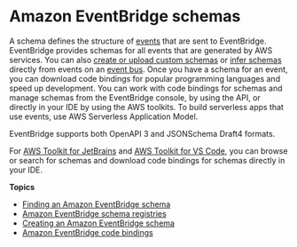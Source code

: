 # Amazon EventBridge schemas<a name="eb-schema"></a>

A schema defines the structure of [events](eb-events.md) that are sent to EventBridge\. EventBridge provides schemas for all events that are generated by AWS services\. You can also [create or upload custom schemas](eb-schema-create.md) or [infer schemas](eb-schema-create.md#eb-schemas-infer) directly from events on an [event bus](eb-event-bus.md)\. Once you have a schema for an event, you can download code bindings for popular programming languages and speed up development\. You can work with code bindings for schemas and manage schemas from the EventBridge console, by using the API, or directly in your IDE by using the AWS toolkits\. To build serverless apps that use events, use AWS Serverless Application Model\.

EventBridge supports both OpenAPI 3 and JSONSchema Draft4 formats\.

For [AWS Toolkit for JetBrains](https://docs.aws.amazon.com/toolkit-for-jetbrains/latest/userguide/eventbridge-schemas.html) and [AWS Toolkit for VS Code](https://docs.aws.amazon.com/toolkit-for-vscode/latest/userguide/working-with-aws.html), you can browse or search for schemas and download code bindings for schemas directly in your IDE\. 

**Topics**
+ [Finding an Amazon EventBridge schema](eb-find-schema.md)
+ [Amazon EventBridge schema registries](eb-schema-registry.md)
+ [Creating an Amazon EventBridge schema](eb-schema-create.md)
+ [Amazon EventBridge code bindings](eb-schema-code-bindings.md)